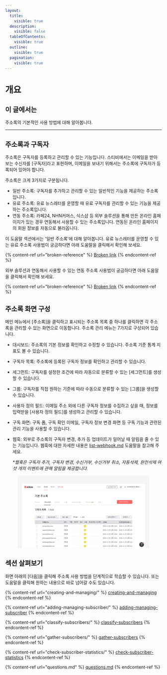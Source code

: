 ```yaml
---
layout:
  title:
    visible: true
  description:
    visible: false
  tableOfContents:
    visible: true
  outline:
    visible: true
  pagination:
    visible: true
---
```


# 개요

## 이 글에서는&#x20;

주소록의 기본적인 사용 방법에 대해 알아봅니다.

***

## 주소록과 구독자

주소록은 구독자를 등록하고 관리할 수 있는 기능입니다. 스티비에서는 이메일을 받아 보는 수신자를 \[구독자]라고 표현하며, 이메일을 보내기 위해서는 주소록에 구독자가 등록되어 있어야 합니다.

&#x20;주소록은 크게 3가지로 구분됩니다.

* 일반 주소록: 구독자를 추가하고 관리할 수 있는 일반적인 기능을 제공하는 주소록입니다.&#x20;
* 유료 주소록: 유료 뉴스레터를 운영할 때 유료 구독자를 관리할 수 있는 기능을 제공하는 주소록입니다.&#x20;
* 연동 주소록: 카페24, NHN커머스, 식스샵 등 외부 솔루션을 통해 만든 온라인 홈페이지가 있는 경우 연동해서 사용할 수 있는 주소록입니다. 연동된 온라인 홈페이지의 회원 정보를 자동으로 불러옵니다.



이 도움말 섹션에서는 '일반 주소록'에 대해 알아봅니다. 유료 뉴스레터를 운영할 수 있는 유료 주소록 사용법이 궁금하다면 아래 도움말을 클릭해서 확인해 보세요.

{% content-ref url="broken-reference" %}
[Broken link](broken-reference)
{% endcontent-ref %}



외부 솔루션과 연동해서 사용할 수 있는 연동 주소록 사용법이 궁금하다면 아래 도움말을 클릭해서 확인해 보세요.

{% content-ref url="broken-reference" %}
[Broken link](broken-reference)
{% endcontent-ref %}



## 주소록 화면 구성 <a href="#layout" id="layout"></a>

메인 메뉴에서 \[주소록]을 클릭하고 표시되는 주소록 목록 중 하나를 클릭하면 각 주소록을 관리할 수 있는 화면으로 이동합니다. 주소록 관리 메뉴는 7가지로 구성되어 있습니다.&#x20;

* 대시보드: 주소록의 기본 정보를 확인하고 수정할 수 있습니다. 주소록 기준 통계 지표도 볼 수 있습니다.
* 구독자 목록: 주소록에 등록된 구독자 정보를 확인하고 관리할 수 있습니다.
* 세그먼트: 구독자를 설정한 조건에 따라 자동으로 분류할 수 있는 \[세그먼트]를 생성할 수 있습니다.
* 그룹: 구독자를 직접 원하는 기준에 따라 수동으로 분류할 수 있는 \[그룹]을 생성할 수 있습니다.
* 사용자 정의 필드: 이메일 주소 외에 다른 구독자 정보를 수집하고 싶을 때, 정보를 입력받을 \[사용자 정의 필드]를 생성하고 관리할 수 있습니다.
* 구독 화면: 구독 폼, 구독 확인 이메일, 구독자 정보 변경 화면 등 구독 기능과 관련된 관리 기능을 사용할 수 있습니다.
*   웹훅: 외부로 주소록의 구독자 변경, 추가 등 업데이트가 일어날 때 알림을 줄 수 있는 기능입니다. 웹훅에 대한 자세한 내용은 [list-webhook.md](../api-webhook/list-webhook.md "mention") 도움말을 참고해 주세요.

    _\*웹훅은 구독자 추가, 구독자 변경, 수신거부, 수신거부 취소, 자동삭제, 완전삭제 여섯 개의 이벤트에 관해 알림을 제공합니다._

<figure><img src="../.gitbook/assets/주소록 화면.png" alt=""><figcaption></figcaption></figure>

## 섹션 살펴보기

화면 아래의 \[다음]을 클릭해 주소록 사용 방법을 단계적으로 학습할 수 있습니다. 또는 도움말을 클릭해 원하는 내용으로 바로 넘어갈 수도 있습니다.

{% content-ref url="creating-and-managing/" %}
[creating-and-managing](creating-and-managing/)
{% endcontent-ref %}

{% content-ref url="adding-managing-subscriber/" %}
[adding-managing-subscriber](adding-managing-subscriber/)
{% endcontent-ref %}

{% content-ref url="classify-subscribers/" %}
[classify-subscribers](classify-subscribers/)
{% endcontent-ref %}

{% content-ref url="gather-subscribers/" %}
[gather-subscribers](gather-subscribers/)
{% endcontent-ref %}

{% content-ref url="check-subscriber-statistics/" %}
[check-subscriber-statistics](check-subscriber-statistics/)
{% endcontent-ref %}

{% content-ref url="questions.md" %}
[questions.md](questions.md)
{% endcontent-ref %}
